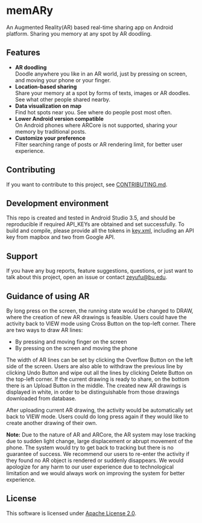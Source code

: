 # memARy
An Augmented Reality(AR) based real-time sharing app on Android platform. Sharing you memory at any spot by 
AR doodling.

## Features
* **AR doodling**   
Doodle anywhere you like in an AR world, just by pressing on screen, and moving your phone or your finger.
* **Location-based sharing**   
Share your memory at a spot by forms of texts, images or AR doodles. See what other people shared nearby.
* **Data visualization on map**   
Find hot spots near you. See where do people post most often.
* **Lower Android version compatible**   
On Android phones where ARCore is not supported, sharing your memory by traditional posts.
* **Customize your preference**   
Filter searching range of posts or AR rendering limit, for better user experience.

## Contributing
If you want to contribute to this project, see [CONTRIBUTING.md](https://github.com/KillerWhale591/memARy/blob/master/CONTRIBUTING.md).

## Development environment
This repo is created and tested in Android Studio 3.5, and should be reproducible if required API_KEYs are obtained and set successfully. To build and compile, please provide all the tokens in [key.xml](https://github.com/KillerWhale591/memARy/blob/master/app/src/main/res/values/key.xml), including an API key from mapbox and two from Google API.

## Support
If you have any bug reports, feature suggestions, questions, or just want to talk about this project, open an issue or contact [zeyufu@bu.edu](zeyufu@bu.edu).

## Guidance of using AR
By long press on the screen, the running state would be changed to DRAW, where the creation of new AR drawings is feasible. Users could have the activity back to VIEW mode using Cross Button on the top-left corner. There are two ways to draw AR lines:

   * By pressing and moving finger on the screen
   * By pressing on the screen and moving the phone

The width of AR lines can be set by clicking the Overflow Button on the left side of the screen.  Users are also able to withdraw the previous line by clicking Undo Button and wipe out all the lines by clicking Delete Button on the top-left corner. If the current drawing is ready to share, on the bottom there is an Upload Button in the middle. The created new AR drawings is displayed in white, in order to be distinguishable from those drawings downloaded from database.

After uploading current AR drawing, the activity would be automatically set back to VIEW mode. Users could do long press again if they would like to create another drawing of their own.

**Note:** Due to the nature of AR and ARCore, the AR system may lose tracking due to sudden light change, large displacement or abrupt movement of the phone. The system would try to get back to tracking but there is no guarantee of success. We recommend our users to re-enter the activity if
 they found no AR object is rendered or suddenly disappears. We would apologize for any harm to our user experience due to technological limitation and we would always work on improving the system for better experience.

## License
This software is licensed under [Apache License 2.0](https://github.com/KillerWhale591/memARy/blob/master/LICENSE).
